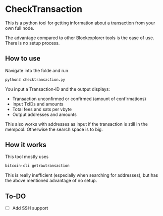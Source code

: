 # CheckTransaction
This is a python tool for getting information about a transaction from your own full node. 

The advantage compared to other Blockexplorer tools is the ease of use. There is no setup process.

## How to use
Navigate into the folde and run
```sh
python3 checktransaction.py
```
You input a Transaction-ID and the output displays:
- Transaction unconfirmed or confirmed (amount of confirmations)
- Input TxIDs and amounts
- Total fees and sats per vbyte
- Output addresses and amounts

This also works with addresses as input if the transaction is still in the mempool. Otherwise the search space is to big.

## How it works

This tool mostly uses
```sh
bitcoin-cli getrawtransaction
```
 
This is really inefficient (especially when searching for addresses), but has the above mentioned advantage of no setup.

## To-DO
- [ ] Add SSH support
